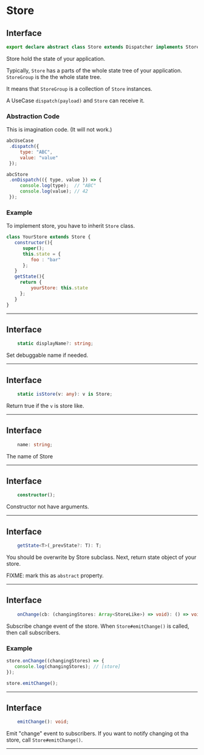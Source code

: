 # Store












## Interface
```typescript
export declare abstract class Store extends Dispatcher implements StoreLike {
```

Store hold the state of your application.

Typically, `Store` has a parts of the whole state tree of your application.
`StoreGroup` is the the whole state tree.

It means that `StoreGroup` is a collection of `Store` instances.

A UseCase `dispatch(payload)` and `Store` can receive it.

### Abstraction Code

This is imagination code. (It will not work.)

```js
abcUseCase
 .dispatch({
     type: "ABC",
     value: "value"
 });

abcStore
 .onDispatch(({ type, value }) => {
     console.log(type);  // "ABC"
     console.log(value); // 42
 });
```

### Example

To implement store, you have to inherit `Store` class.

```js
class YourStore extends Store {
   constructor(){
      super();
      this.state = {
         foo : "bar"
      };
   }
   getState(){
     return {
         yourStore: this.state
     };
   }
}
```

----







## Interface
```typescript
    static displayName?: string;
```

Set debuggable name if needed.

----







## Interface
```typescript
    static isStore(v: any): v is Store;
```

Return true if the `v` is store like.

----







## Interface
```typescript
    name: string;
```

The name of Store

----







## Interface
```typescript
    constructor();
```

Constructor not have arguments.

----







## Interface
```typescript
    getState<T>(_prevState?: T): T;
```

You should be overwrite by Store subclass.
Next, return state object of your store.

FIXME: mark this as `abstract` property.

----







## Interface
```typescript
    onChange(cb: (changingStores: Array<StoreLike>) => void): () => void;
```

Subscribe change event of the store.
When `Store#emitChange()` is called, then call subscribers.

### Example

```js
store.onChange((changingStores) => {
   console.log(changingStores); // [store]
});

store.emitChange();
```

----







## Interface
```typescript
    emitChange(): void;

```

Emit "change" event to subscribers.
If you want to notify changing ot tha store, call `Store#emitChange()`.

----


